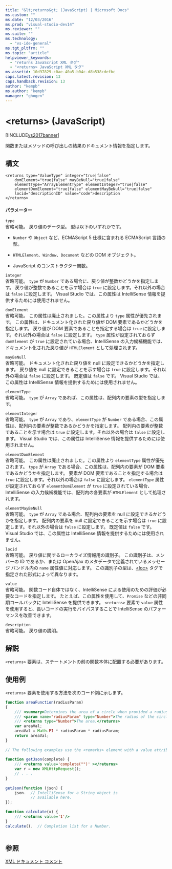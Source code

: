 ```yaml
---
title: "&lt;returns&gt; (JavaScript) | Microsoft Docs"
ms.custom: ""
ms.date: "12/03/2016"
ms.prod: "visual-studio-dev14"
ms.reviewer: ""
ms.suite: ""
ms.technology: 
  - "vs-ide-general"
ms.tgt_pltfrm: ""
ms.topic: "article"
helpviewer_keywords: 
  - "returns JavaScript XML タグ"
  - "<returns> JavaScript XML タグ"
ms.assetid: 10d97829-c0ae-40a5-b04c-d8b538cdefbc
caps.latest.revision: 13
caps.handback.revision: 13
author: "kempb"
ms.author: "kempb"
manager: "ghogen"
---
```

# &lt;returns&gt; (JavaScript)
[!INCLUDE[vs2017banner](../code-quality/includes/vs2017banner.md)]

関数またはメソッドの呼び出しの結果のドキュメント情報を指定します。  
  
## 構文  
  
```  
<returns type="ValueType" integer="true|false"  
    domElement="true|false" mayBeNull="true|false"  
    elementType="ArrayElementType" elementInteger="true|false"  
    elementDomElement="true|false" elementMayBeNull="true|false"  
    locid="descriptionID" value="code">description  
</returns>  
```  
  
#### パラメーター  
 `type`  
 省略可能。  戻り値のデータ型。  型は以下のいずれかです。  
  
-   `Number` や `Object` など、ECMAScript 5 仕様に含まれる ECMAScript 言語の型。  
  
-   `HTMLElement`、`Window`、`Document` などの DOM オブジェクト。  
  
-   JavaScript のコンストラクター関数。  
  
 `integer`  
 省略可能。  `type` が `Number` である場合に、戻り値が整数かどうかを指定します。  戻り値が整数であることを示す場合は `true` に設定します。それ以外の場合は `false` に設定します。  Visual Studio では、この属性は IntelliSense 情報を提供するためには使用されません。  
  
 `domElement`  
 省略可能。  この属性は廃止されました。この属性より `type` 属性が優先されます。  この属性は、ドキュメント化された戻り値が DOM 要素であるかどうかを指定します。  戻り値が DOM 要素であることを指定する場合は `true` に設定します。それ以外の場合は `false` に設定します。  `type` 属性が設定されておらず `domElement` が `true` に設定されている場合、IntelliSense の入力候補機能では、ドキュメント化された戻り値が `HTMLElement` として処理されます。  
  
 `mayBeNull`  
 省略可能。  ドキュメント化された戻り値を null に設定できるかどうかを指定します。  戻り値を null に設定できることを示す場合は `true` に設定します。それ以外の場合は `false` に設定します。  既定値は `false` です。  Visual Studio では、この属性は IntelliSense 情報を提供するためには使用されません。  
  
 `elementType`  
 省略可能。  `type` が `Array` であれば、この属性は、配列内の要素の型を指定します。  
  
 `elementInteger`  
 省略可能。  `type` が `Array` であり、`elementType` が `Number` である場合、この属性は、配列内の要素が整数であるかどうかを指定します。  配列内の要素が整数であることを示す場合は `true` に設定します。それ以外の場合は `false` に設定します。  Visual Studio では、この属性は IntelliSense 情報を提供するためには使用されません。  
  
 `elementDomElement`  
 省略可能。  この属性は廃止されました。この属性より `elementType` 属性が優先されます。  `type` が `Array` である場合、この属性は、配列内の要素が DOM 要素であるかどうかを指定します。  要素が DOM 要素であることを指定する場合は `true` に設定します。それ以外の場合は `false` に設定します。  `elementType` 属性が設定されておらず `elementDomElement` が `true` に設定されている場合、IntelliSense の入力候補機能では、配列内の各要素が `HTMLElement` として処理されます。  
  
 `elementMayBeNull`  
 省略可能。  `type` が `Array` である場合、配列内の要素を null に設定できるかどうかを指定します。  配列内の要素を null に設定できることを示す場合は `true` に設定します。それ以外の場合は `false` に設定します。  既定値は `false` です。  Visual Studio では、この属性は IntelliSense 情報を提供するためには使用されません。  
  
 `locid`  
 省略可能。  戻り値に関するローカライズ情報用の識別子。  この識別子は、メンバーの ID であるか、または OpenAjax のメタデータで定義されているメッセージ バンドル内の `name` 属性値に対応します。  この識別子の型は、[\<loc\>](../ide/loc-javascript.md) タグで指定された形式によって異なります。  
  
 `value`  
 省略可能。  関数コード自体ではなく、IntelliSense による使用のための評価が必要なコードを指定します。  たとえば、この属性を使用して、`Promise` などの非同期コールバックに IntelliSense を提供できます。  `<returns>` 要素で `value` 属性を使用すると、長いコードの実行をバイパスすることで IntelliSense のパフォーマンスを改善できます。  
  
 `description`  
 省略可能。  戻り値の説明。  
  
## 解説  
 `<returns>` 要素は、ステートメントの前の関数本体に配置する必要があります。  
  
## 使用例  
 `<returns>` 要素を使用する方法を次のコード例に示します。  
  
```javascript  
function areaFunction(radiusParam)  
{  
    /// <summary>Determines the area of a circle when provided a radius parameter.</summary>  
    /// <param name="radiusParam" type="Number">The radius of the circle.</param>  
    /// <returns type="Number">The area.</returns>  
    var areaVal;  
    areaVal = Math.PI * radiusParam * radiusParam;  
    return areaVal;  
}  
  
// The following examples use the <remarks> element with a value attribute.  
  
function getJson(complete) {   
    /// <returns value='complete("")' ></returns>  
    var r = new XMLHttpRequest();   
    // . . .   
}   
  
getJson(function (json) {   
    json.  // IntelliSense for a String object is   
           // available here.  
});  
  
function calculate(x) {  
    /// <returns value='1'/>  
}  
calculate().  // Completion list for a Number.  
  
```  
  
## 参照  
 [XML ドキュメント コメント](../ide/xml-documentation-comments-javascript.md)